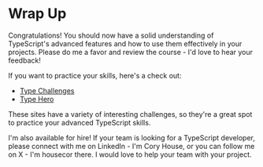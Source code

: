 # Wrap Up

Congratulations! You should now have a solid understanding of TypeScript's advanced features and how to use them effectively in your projects. Please do me a favor and review the course - I'd love to hear your feedback!

If you want to practice your skills, here's a check out:

- [Type Challenges](https://github.com/type-challenges/type-challenges)
- [Type Hero](https://typehero.dev)

These sites have a variety of interesting challenges, so they're a great spot to practice your advanced TypeScript skills.

I'm also available for hire! If your team is looking for a TypeScript developer, please connect with me on LinkedIn - I'm Cory House, or you can follow me on X - I'm housecor there. I would love to help your team with your project.
